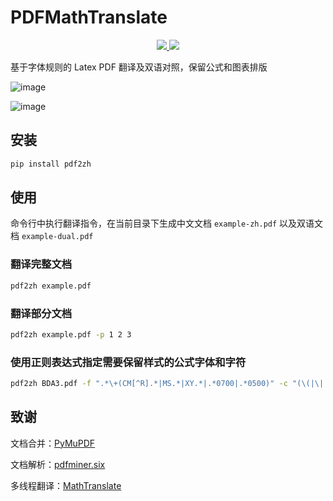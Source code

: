 # PDFMathTranslate

<p align="center">
  <!-- PyPI -->
  <a href="https://pypi.org/project/pdf2zh/">
    <img src="https://img.shields.io/pypi/v/pdf2zh"/>
  </a>
  <!-- License -->
  <a href="./LICENSE">
    <img src="https://img.shields.io/github/license/Byaidu/PDFMathTranslate"/>
  </a>
</p>

基于字体规则的 Latex PDF 翻译及双语对照，保留公式和图表排版

![image](https://github.com/user-attachments/assets/57e1cde6-c647-4af8-8f8f-587a40050dde)

![image](https://github.com/user-attachments/assets/25086601-c90a-40e3-bf30-1556f2f919ec)


## 安装

```bash
pip install pdf2zh
```

## 使用

命令行中执行翻译指令，在当前目录下生成中文文档 `example-zh.pdf` 以及双语文档 `example-dual.pdf` 

### 翻译完整文档

```bash
pdf2zh example.pdf
```

### 翻译部分文档

```bash
pdf2zh example.pdf -p 1 2 3
```

### 使用正则表达式指定需要保留样式的公式字体和字符

```bash
pdf2zh BDA3.pdf -f ".*\+(CM[^R].*|MS.*|XY.*|.*0700|.*0500)" -c "(\(|\||=|\u02dc|\u02c6|\u2248|\u223c|\u221d|\u0393|\d|\)|\+)"
```

## 致谢

文档合并：[PyMuPDF](https://github.com/pymupdf/PyMuPDF)

文档解析：[pdfminer.six](https://github.com/pdfminer/pdfminer.six)

多线程翻译：[MathTranslate](https://github.com/SUSYUSTC/MathTranslate)
